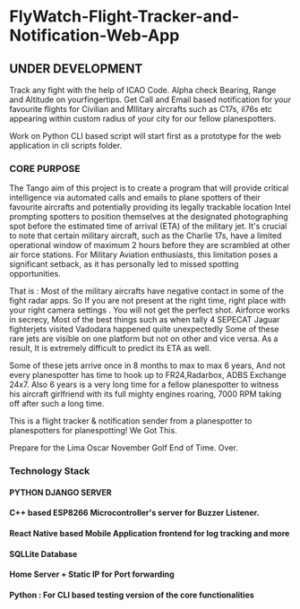 # FlyWatch-Flight-Tracker-and-Notification-Web-App

## UNDER DEVELOPMENT
Track any fight with the help of ICAO Code. Alpha check Bearing, Range and Altitude on yourfingertips. Get Call and Email based notification for your favourite flights for Civilian and MIlitary aircrafts such as C17s, il76s etc appearing within custom radius of your city for our fellow planespotters.

Work on Python CLI based script will start first as a prototype for the web application in cli scripts folder.

### CORE PURPOSE

The Tango aim of this project is to create a program that will provide critical intelligence via automated calls and emails to plane spotters of their favourite aircrafts and potentially providing its  legally trackable location Intel  prompting spotters to position themselves at the designated photographing spot before the estimated time of arrival (ETA) of the military jet. It's crucial to note that certain military aircraft, such as the Charlie 17s, have a limited operational window of maximum 2 hours before they are scrambled at other air force stations. For Military Aviation enthusiasts, this limitation poses a significant setback, as it has personally led to missed spotting opportunities. 

That is : Most of the military aircrafts have negative contact in some of the fight radar apps. So If you are not present at the right time, right place with your right camera settings .
You will not get the perfect shot. Airforce works in secrecy, Most of the best things such as when  tally 4 SEPECAT Jaguar fighterjets visited Vadodara happened quite unexpectedly
Some of these rare jets are visible on one platform but not on other and vice versa. As a result, It is extremely difficult to predict its ETA as well.

Some of these jets arrive once in 8 months to max to max 6 years, And not every planespotter has time to hook up to FR24,Radarbox, ADBS Exchange 24x7. 
Also 6 years is a very long time for a fellow planespotter to witness his aircraft girlfriend with its full mighty engines roaring, 7000 RPM taking off after such a long time.

This is a flight tracker & notification sender from a planespotter to planespotters for planespotting! We Got This.

Prepare for the Lima Oscar November Golf End of Time. Over.


### Technology Stack ####

#### PYTHON DJANGO SERVER 
#### C++ based ESP8266 Microcontroller's server for Buzzer Listener.
#### React Native based Mobile Application frontend for log tracking and more 
#### SQLLite Database
####  Home Server + Static IP for Port forwarding

#### Python : For CLI based testing version of the core functionalities
